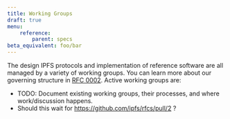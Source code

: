 ```yaml
---
title: Working Groups
draft: true
menu:
    reference:
        parent: specs
beta_equivalent: foo/bar
---
```


The design IPFS protocols and implementation of reference software are all managed by a variety of working groups. You can learn more about our governing structure in [RFC 0002](https://github.com/ipfs/rfcs/blob/8e2587cec2ebd3e585cb1cb78bd4df18024428c3/rfcs/0002-ipfs-governance.md). Active working groups are:

- TODO: Document existing working groups, their processes, and where work/discussion happens.
- Should this wait for https://github.com/ipfs/rfcs/pull/2 ?
